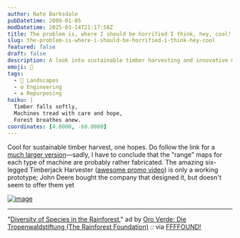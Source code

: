 ```yaml
---
author: Nate Barksdale
pubDatetime: 2009-01-05
modDatetime: 2025-03-14T21:17:58Z
title: The problem is, where I should be horrified I think, hey, cool!
slug: the-problem-is-where-i-should-be-horrified-i-think-hey-cool
featured: false
draft: false
description: A look into sustainable timber harvesting and innovative machinery in rainforest conservation.
emoji: 🌳
tags:
  - 🌳 Landscapes
  - ⚙️ Engineering
  - ♻️ Repurposing
haiku: |
  Timber falls softly,  
  Machines tread with care and hope,  
  Forest breathes anew.
coordinates: [4.0000, -60.0000]
---
```


Cool for sustainable timber harvest, one hopes. Do follow the link for a [much larger version](http://www.ibelieveinadv.com/commons/oroverde-rainforest-foundation.jpg)—sadly, I have to conclude that the "range" maps for each type of machine are probably rather fabricated. The amazing six-legged Timberjack Harvester ([awesome promo video](http://www.youtube.com/watch?v=CD2V8GFqk_Y)) is only a working prototype; John Deere bought the company that designed it, but doesn't seem to offer them yet

[![image](http://culture-making.com/media/oroverde-rainforest-foundation.jpg)](http://www.ibelieveinadv.com/commons/oroverde-rainforest-foundation.jpg)

---

"[Diversity of Species in the Rainforest](http://www.ibelieveinadv.com/commons/oroverde-rainforest-foundation.jpg)," ad by [Oro Verde: Die Tropenwaldstiftung (The Rainforest Foundation)](http://www.oroverde.de/) :: via [FFFFOUND!](http://web.archive.org/web/20170510025046/http://ffffound.com/image/0740e157d12c1baa2dfca9e862d56ce12fa71771)
